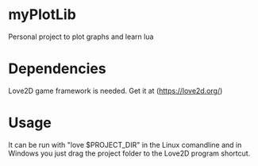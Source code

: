# myPlotLib
Personal project to plot graphs and learn lua

# Dependencies
Love2D game framework is needed. Get it at (https://love2d.org/)

# Usage
It can be run with "love $PROJECT_DIR" in the Linux comandline and in Windows you just drag the project folder to the Love2D program shortcut.
